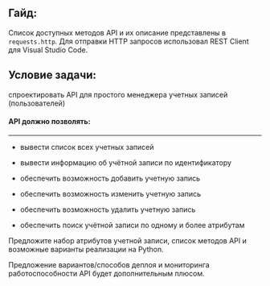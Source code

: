 ## Гайд:
Список доступных методов API и их описание представлены в `requests.http`. 
Для отправки HTTP запросов использовал REST Client для Visual Studio Code.

## Условие задачи: 
cпроектировать API для простого менеджера учетных записей (пользователей)

 

#### API должно позволять:

--------------------------------

- вывести список всех учетных записей

- вывести информацию об учётной записи по идентификатору

- обеспечить возможность добавить учетную запись

- обеспечить возможность изменить учетную запись

- обеспечить возможность удалить учетную запись

- обеспечить поиск учётной записи по одному и более атрибутам

 

Предложите набор атрибутов учетной записи, список методов API и возможные варианты реализации на Python.

Предложение вариантов/способов деплоя и мониторинга работоспособности API будет дополнительным плюсом.